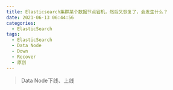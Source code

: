 ```yaml
---
title: Elasticsearch集群某个数据节点宕机，然后又恢复了，会发生什么？
date: 2021-06-13 06:44:56
categories:
  - ElasticSearch
tags:
  - ElasticSearch
  - Data Node
  - Down
  - Recover 
  - 原创
---
```


> Data Node下线、上线

<!-- more -->